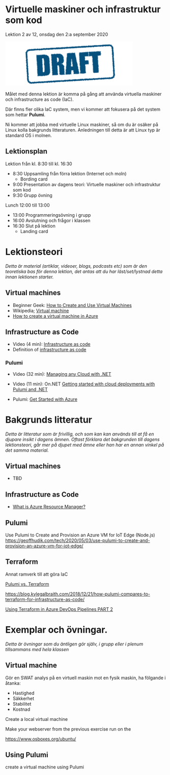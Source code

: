 # Virtuelle maskiner och infrastruktur som kod

Lektion 2 av 12, onsdag den 2:a september 2020

![Draft](/assets/images/draft.png)

Målet med denna lektion är komma på gång att använda virtuella maskiner och infrastructure as code (IaC).

Där finns fler olika IaC system, men vi kommer att fokusera på det system som hettar **Pulumi**.

Ni kommer att jobba med virtuelle Linux maskiner, så om du är osäker på Linux kolla bakgrunds litteraturen. Anledningen till detta är att Linux typ är standard OS i molnen.

## Lektionsplan
Lektion från kl. 8:30 till kl. 16:30

* 8:30 Uppsamling från förra lektion (Internet och moln)
  * Bording card
* 9:00 Presentation av dagens teori: Virtuelle maskiner och infrastruktur som kod
* 9:30 Grupp övning

Lunch 12:00 till 13:00

* 13:00 Programmeringsövning i grupp
* 16:00 Avslutning och frågor i klassen
* 16:30 Slut på lektion
  * Landing card

# Lektionsteori
*Detta är material (artiklar, videoer, blogs, podcasts etc) som är den teoretiska bas för denna lektion, det antas att du har läst/set/lystnad detta innan lektionen starter.*

## Virtual machines

* Beginner Geek: [How to Create and Use Virtual Machines](https://www.howtogeek.com/196060/beginner-geek-how-to-create-and-use-virtual-machines/)
* Wikipedia; [Virtual machine](https://en.wikipedia.org/wiki/Virtual_machine)
* [How to create a virtual machine in Azure](https://www.youtube.com/watch?v=rOiSRkxtTeU)

## Infrastructure as Code

* Video (4 min): [Infrastructure as code](https://www.youtube.com/watch?v=z-caqPtEw58)
* Definition of [infrastructure as code](https://searchitoperations.techtarget.com/definition/Infrastructure-as-Code-IAC)

### Pulumi

* Video (32 min): [Managing any Cloud with .NET](https://www.youtube.com/watch?v=hXhZiHtT8f0)

* Video (11 min): On.NET [Getting started with cloud deployments with Pulumi and .NET](https://www.youtube.com/watch?v=sig68daTG-0) 
* Pulumi: [Get Started with Azure](https://www.pulumi.com/docs/get-started/azure/)

# Bakgrunds litteratur

*Detta är litteratur som är frivillig, och som kan kan används till at få en djupare insikt i dagens ämnen. Oftast förklara det bakgrunden till dagens lektionsteori, går mer på djupet med ämne eller han har en annan vinkel på det samma material.*

## Virtual machines

* TBD

## Infrastructure as Code

* [What is Azure Resource Manager?](https://docs.microsoft.com/en-us/azure/azure-resource-manager/management/overview)

## Pulumi

Use Pulumi to Create and Provision an Azure VM for IoT Edge (Node.js) https://geoffhudik.com/tech/2020/05/03/use-pulumi-to-create-and-provision-an-azure-vm-for-iot-edge/

## Terraform

Annat ramverk till att göra IaC

[Pulumi vs. Terraform](https://www.pulumi.com/docs/intro/vs/terraform/)

https://blog.kylegalbraith.com/2018/12/21/how-pulumi-compares-to-terraform-for-infrastructure-as-code/

[Using Terraform in Azure DevOps Pipelines PART 2](https://www.youtube.com/watch?v=x631jUw1J04)

# Exemplar och övningar. 

*Detta är övningar som du äntligen gör själv, i grupp eller i plenum tillsammans med hela klassen*

## Virtual machine

Gör en SWAT analys på en virtuell maskin mot en fysik maskin, ha fölgande i åtanka:

* Hastighed
* Säkkerhet
* Stabilitet
* Kostnad

Create a local virtual machine

Make your webserver from the previous exercise run on the 

https://www.osboxes.org/ubuntu/

## Using Pulumi

create a virtual machine using Pulumi





